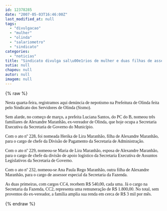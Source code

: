 ```yaml
---
id: 12378285
date: "2007-05-03T16:46:00Z"
last_modified_at: null
tags:
  - "divulgacao"
  - "mulher"
  - "olinda"
  - "salariometro"
  - "sindicato"
categories:
  - "noticias"
title: "Sindicato divulga sal\u00e1rios de mulher e duas filhas de assessor nepotista em Olinda"
sutia: null
chapeu: null
autor: null
imagem: null
---
```

{% raw %}
<p><P><FONT face=Verdana>Nesta quarta-feira, registramos aqui denúncia de nepotismo na Prefeitura de Olinda feita pelo Sindicato dos Servidores de Olinda (Sismo).</FONT></P></p>
<p><P><FONT face=Verdana>Sem alarde, no começo de março, a prefeita Luciana Santos, do PC do B, nomeou três familiares de Alexandre Maranhão, ex-vereador de Olinda, que hoje ocupa a Secretaria Executiva da Secretaria de Governo do Município. </FONT></P></p>
<p><P><FONT face=Verdana>Com o ato nº 228, foi nomeada Herika de Lira Maranhão, filha de Alexandre Maranhão, para o cargo de chefe da Divisão de Pagamento da Secretaria de Administração. </FONT></P></p>
<p><P><FONT face=Verdana>Com o ato nº 229, nomeou-se Maria de Lira Maranhão, esposa de Alexandre Maranhão, para o cargo de chefe da divisão de apoio logístico da Secretaria Executiva de Assuntos Legislativos da Secretaria de Governo. </FONT></P></p>
<p><P><FONT face=Verdana>Com o ato nº 232, nomeou-se Ana Paula Rego Maranhão, outra filha de Alexandre Maranhão, para o cargo de assessor especial da Secretaria da Fazenda. </FONT></P></p>
<p><P><FONT face=Verdana>As duas primeiras, com cargos CC4, recebem R$ 540,00, cada uma. Já o cargo na Secretaria da Fazenda, CC2, representa uma remuneração de R$ 1.800,00. No total, sem proventos do ex-vereador, a família amplia sua renda em cerca de R$ 3 mil por mês.</FONT></P> </p>
{% endraw %}